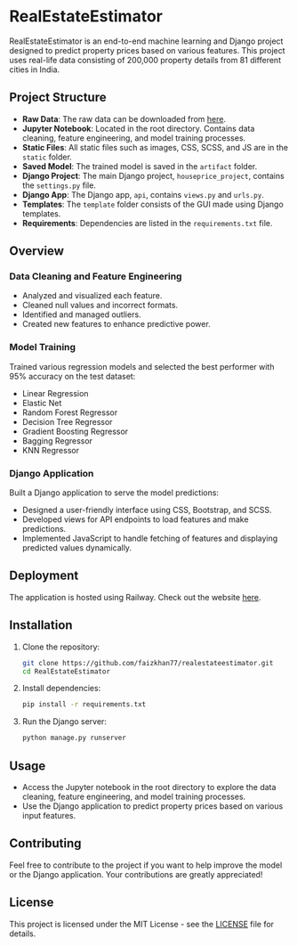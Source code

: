 # RealEstateEstimator

RealEstateEstimator is an end-to-end machine learning and Django project designed to predict property prices based on various features. This project uses real-life data consisting of 200,000 property details from 81 different cities in India.

## Project Structure

- **Raw Data**: The raw data can be downloaded from [here](https://www.kaggle.com/datasets/juhibhojani/house-price).
- **Jupyter Notebook**: Located in the root directory. Contains data cleaning, feature engineering, and model training processes.
- **Static Files**: All static files such as images, CSS, SCSS, and JS are in the `static` folder.
- **Saved Model**: The trained model is saved in the `artifact` folder.
- **Django Project**: The main Django project, `houseprice_project`, contains the `settings.py` file.
- **Django App**: The Django app, `api`, contains `views.py` and `urls.py`.
- **Templates**: The `template` folder consists of the GUI made using Django templates.
- **Requirements**: Dependencies are listed in the `requirements.txt` file.

## Overview

### Data Cleaning and Feature Engineering

- Analyzed and visualized each feature.
- Cleaned null values and incorrect formats.
- Identified and managed outliers.
- Created new features to enhance predictive power.

### Model Training

Trained various regression models and selected the best performer with 95% accuracy on the test dataset:
- Linear Regression
- Elastic Net
- Random Forest Regressor
- Decision Tree Regressor
- Gradient Boosting Regressor
- Bagging Regressor
- KNN Regressor

### Django Application

Built a Django application to serve the model predictions:
- Designed a user-friendly interface using CSS, Bootstrap, and SCSS.
- Developed views for API endpoints to load features and make predictions.
- Implemented JavaScript to handle fetching of features and displaying predicted values dynamically.

## Deployment

The application is hosted using Railway. Check out the website [here](https://realestateestimator.up.railway.app/).

## Installation

1. Clone the repository:
   ```sh
   git clone https://github.com/faizkhan77/realestateestimator.git
   cd RealEstateEstimator
   ```

2. Install dependencies:
   ```sh
   pip install -r requirements.txt
   ```

3. Run the Django server:
   ```sh
   python manage.py runserver
   ```

## Usage

- Access the Jupyter notebook in the root directory to explore the data cleaning, feature engineering, and model training processes.
- Use the Django application to predict property prices based on various input features.

## Contributing

Feel free to contribute to the project if you want to help improve the model or the Django application. Your contributions are greatly appreciated!

## License

This project is licensed under the MIT License - see the [LICENSE](LICENSE) file for details.
